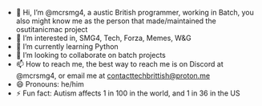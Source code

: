 - 👋 Hi, I’m @mcrsmg4, a austic British programmer, working in Batch, you also might know me as the person that made/maintained the osutitanicmac project
- 👀 I’m interested in, SMG4, Tech, Forza, Memes, W&G
- 🌱 I’m currently learning Python
- 💞️ I’m looking to collaborate on batch projects
- 📫 How to reach me, the best way to reach me is on Discord at @mcrsmg4, or email me at contacttechbrittish@proton.me
- 😄 Pronouns: he/him
- ⚡ Fun fact: Autism affects 1 in 100 in the world, and 1 in 36 in the US

<!---
mcrsmg4/mcrsmg4 is a ✨ special ✨ repository because its `README.md` (this file) appears on your GitHub profile.
You can click the Preview link to take a look at your changes.
--->
